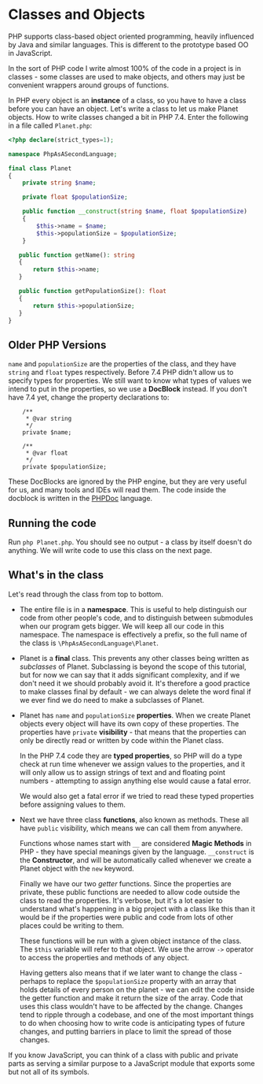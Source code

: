 # Classes and Objects

PHP supports class-based object oriented programming, heavily influenced by Java and similar languages. This is
different to the prototype based OO in JavaScript.

In the sort of PHP code I write almost 100% of the code in a project is in classes - some classes are used to make
objects, and others may just be convenient wrappers around groups of functions.

In PHP every object is an **instance** of a class, so you have to have a class before you can have an object. Let's write
a class to let us make Planet objects. How to write classes changed a bit in PHP 7.4. Enter the
following in a file called `Planet.php`:

```php
<?php declare(strict_types=1);

namespace PhpAsASecondLanguage;

final class Planet
{
    private string $name;

    private float $populationSize;

    public function __construct(string $name, float $populationSize)
    {
        $this->name = $name;
        $this->populationSize = $populationSize;
    }

   public function getName(): string
   {
       return $this->name;
   }

   public function getPopulationSize(): float
   {
       return $this->populationSize;
   }
}
```

## Older PHP Versions

`name` and `populationSize` are the properties of the class, and they have `string` and `float` types respectively.
Before 7.4 PHP didn't allow us to specify types for properties. We still want to know what types of values we intend to
put in the properties, so we use a **DocBlock** instead. If you don't have 7.4 yet, change the property declarations
to:

```
    /**
     * @var string
     */
    private $name;

    /**
     * @var float
     */
    private $populationSize;
```

These DocBlocks are ignored by the PHP engine, but they are very useful for us, and many tools and IDEs will read them.
The code inside the docblock is written in the [PHPDoc](https://docs.phpdoc.org/latest/references/phpdoc/index.html)
language.

## Running the code

Run `php Planet.php`. You should see no output - a class by itself doesn't do anything. We will write code to use this
class on the next page.

## What's in the class

Let's read through the class from top to bottom.

* The entire file is in a **namespace**. This is useful to help distinguish our code from other people's code, and
to distinguish between submodules when our program gets bigger. We will keep all our code in this namespace. The
namespace is effectively a prefix, so the full name of the class is ``\PhpAsASecondLanguage\Planet``.

* Planet is a **final** class. This prevents any other classes being written as *subclasses* of Planet. Subclassing is
beyond the scope of this tutorial, but for now we can say that it adds significant complexity, and if we don't need it
we should probably avoid it. It's therefore a good practice to make classes final by default - we can always delete the
word final if we ever find we do need to make a subclasses of Planet.

* Planet has `name` and `populationSize` **properties**. When we create Planet objects every object will have its own copy
of these properties. The properties have `private` **visibility** - that means that the properties can only be directly read
or written by code within the Planet class.

    In the PHP 7.4 code they are **typed properties**, so PHP will
do a type check at run time whenever we assign values to the properties, and it will only allow us to assign strings of
text and and floating point numbers - attempting to assign anything else would cause a fatal error.

    We would also get a fatal error if we tried to read these typed properties before assigning values to them.

* Next we have three class **functions**, also known as methods. These all have `public` visibility, which means we can 
call them from anywhere.

    Functions whose names start with `__` are considered **Magic Methods** in PHP - they have special meanings given by the
language. `__construct` is the **Constructor**, and will be automatically called whenever we create a Planet object with
the `new` keyword.

    Finally we have our two *getter* functions. Since the properties are private, these public functions are needed to allow
code outside the class to read the properties. It's verbose, but it's a lot easier to understand what's happening in a big project
with a class like this than it would be if the properties were public and code from lots of other places could be
writing to them.

    These functions will be run with a given object instance of the class. The `$this` variable will refer to that
    object. We use the arrow `->` operator to access the properties and methods of any object.

    Having getters also means that if we later want to change the class - perhaps to replace the
`$populationSize` property with an array that holds details of every person on the planet - we can edit the code inside
the getter function and make it return the size of the array. Code that uses this class wouldn't have to be
affected by the change. Changes tend to ripple through a codebase, and one of the most important things to do when
choosing how to write code is anticipating types of future changes, and putting barriers in place to limit the spread of
those changes.

If you know JavaScript, you can think of a class with public and private parts as serving a similar purpose to a
JavaScript module that exports some but not all of its symbols.